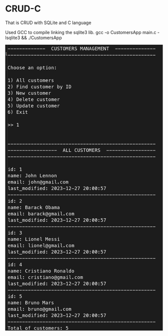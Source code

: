 # CRUD-C

That is CRUD with SQLite and C language

Used GCC to compile linking the sqlite3 lib.
gcc -o CustomersApp main.c -lsqlite3 && ./CustomersApp

![imagem](customer_app.png)
